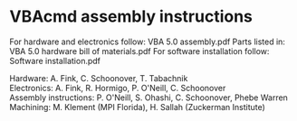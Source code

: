 # VBAcmd assembly instructions

For hardware and electronics follow: VBA 5.0 assembly.pdf
	Parts listed in: VBA 5.0 hardware bill of materials.pdf
For software installation follow: Software installation.pdf


Hardware: A. Fink, C. Schoonover, T. Tabachnik<br/>
Electronics: A. Fink, R. Hormigo, P. O'Neill, C. Schoonover<br/>
Assembly instructions: P. O'Neill, S. Ohashi, C. Schoonover, Phebe Warren<br/>
Machining: M. Klement (MPI Florida), H. Sallah (Zuckerman Institute)
